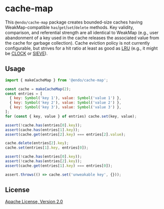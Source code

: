# cache-map

This `@endo/cache-map` package creates bounded-size caches having
WeakMap-compatible `has`/`get`/`set`/`delete` methods.
Key validity, comparison, and referential strength are all identical to WeakMap
(e.g., user abandonment of a key used in the cache releases the associated value
from the cache for garbage collection).
Cache eviction policy is not currently configurable, but strives for a hit ratio
at least as good as
[LRU](https://en.wikipedia.org/wiki/Cache_replacement_policies#LRU) (e.g., it
might be [CLOCK](https://en.wikipedia.org/wiki/Page_replacement_algorithm#Clock)
or [SIEVE](https://sievecache.com/)).

## Usage

```js
import { makeCacheMap } from '@endo/cache-map';

const cache = makeCacheMap(2);
const entries = [
  { key: Symbol('key 1'), value: Symbol('value 1') },
  { key: Symbol('key 2'), value: Symbol('value 2') },
  { key: Symbol('key 3'), value: Symbol('value 3') },
];
for (const { key, value } of entries) cache.set(key, value);

assert(!cache.has(entries[0].key));
assert(cache.has(entries[1].key));
assert(cache.get(entries[2].key) === entries[2].value);

cache.delete(entries[2].key);
cache.set(entries[1].key, entries[0]);

assert(!cache.has(entries[0].key));
assert(!cache.has(entries[2].key));
assert(cache.get(entries[1].key) === entries[0]);

assert.throws(() => cache.set('unweakable key', {}));
```

## License

[Apache License, Version 2.0](./LICENSE)
